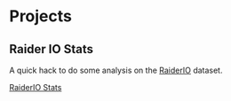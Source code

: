# Projects

## Raider IO Stats

A quick hack to do some analysis on the [RaiderIO](https://raider.io) dataset. 

[RaiderIO Stats](https://zerodiv.github.io/raider-io-stats/)